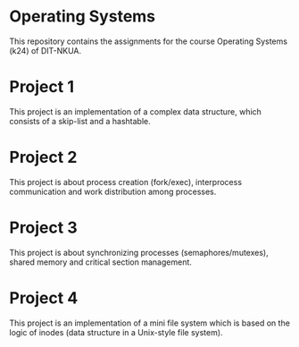 # Operating Systems

This repository contains the assignments for the course Operating Systems (k24) of DIT-NKUA.

# Project 1

This project is an implementation of a complex data structure, which consists of a skip-list and a hashtable.

# Project 2

This project is about process creation (fork/exec), interprocess communication and work distribution among processes.

# Project 3

This project is about synchronizing processes (semaphores/mutexes), shared memory and critical section management.

# Project 4

This project is an implementation of a mini file system which is based on the logic of inodes (data structure in a Unix-style file system).
